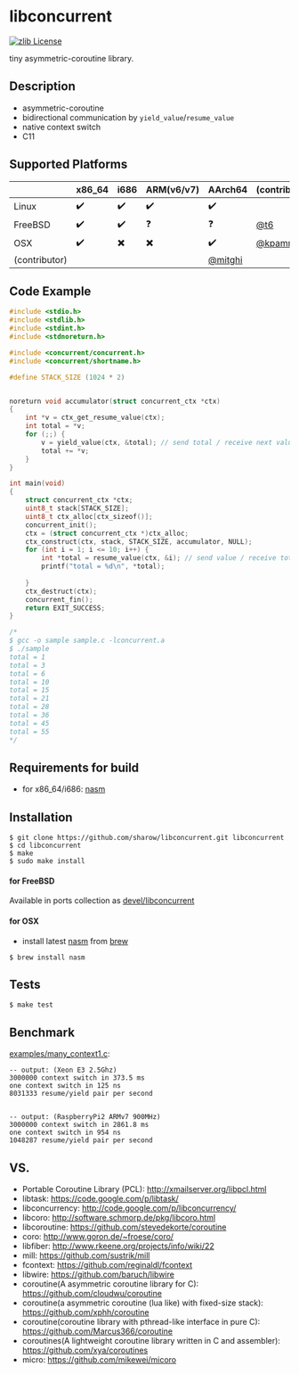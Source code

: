 libconcurrent
=============
[![zlib License](http://img.shields.io/badge/license-zlib-orange.svg?style=flat-square)](https://github.com/sharow/libconcurrent/blob/master/LICENSE)


tiny asymmetric-coroutine library.

## Description
+ asymmetric-coroutine
+ bidirectional communication by `yield_value`/`resume_value`
+ native context switch
+ C11

## Supported Platforms
|              | x86_64              | i686                     | ARM(v6/v7)               | AArch64            | (contributor)    |
|--------------|---------------------|--------------------------|--------------------------|--------------------|------------------|
| Linux        | :heavy_check_mark:  | :heavy_check_mark:       | :heavy_check_mark:       | :heavy_check_mark: |                  |
| FreeBSD      | :heavy_check_mark:  | :heavy_check_mark:       | :question:               | :question:         |[@t6](https://github.com/t6)|
| OSX          | :heavy_check_mark:  | :heavy_multiplication_x: | :heavy_multiplication_x: | :heavy_check_mark: |[@kpamnany](https://github.com/kpamnany) |
| (contributor)|                     |                          |                          |[@mitghi](https://github.com/mitghi)| |

## Code Example

```c
#include <stdio.h>
#include <stdlib.h>
#include <stdint.h>
#include <stdnoreturn.h>

#include <concurrent/concurrent.h>
#include <concurrent/shortname.h>

#define STACK_SIZE (1024 * 2)


noreturn void accumulator(struct concurrent_ctx *ctx)
{
    int *v = ctx_get_resume_value(ctx);
    int total = *v;
    for (;;) {
        v = yield_value(ctx, &total); // send total / receive next value
        total += *v;
    }
}

int main(void)
{
    struct concurrent_ctx *ctx;
    uint8_t stack[STACK_SIZE];
    uint8_t ctx_alloc[ctx_sizeof()];
    concurrent_init();
    ctx = (struct concurrent_ctx *)ctx_alloc;
    ctx_construct(ctx, stack, STACK_SIZE, accumulator, NULL);
    for (int i = 1; i <= 10; i++) {
        int *total = resume_value(ctx, &i); // send value / receive total
        printf("total = %d\n", *total);
        
    }
    ctx_destruct(ctx);
    concurrent_fin();
    return EXIT_SUCCESS;
}

/*
$ gcc -o sample sample.c -lconcurrent.a
$ ./sample
total = 1
total = 3
total = 6
total = 10
total = 15
total = 21
total = 28
total = 36
total = 45
total = 55
*/
```

## Requirements for build
- for x86_64/i686: [nasm](http://www.nasm.us/)


## Installation
```
$ git clone https://github.com/sharow/libconcurrent.git libconcurrent
$ cd libconcurrent
$ make
$ sudo make install

```

#### for FreeBSD
Available in ports collection as [devel/libconcurrent](http://portsmon.freebsd.org/portoverview.py?category=devel&portname=libconcurrent)


#### for OSX
- install latest [nasm](http://www.nasm.us/) from [brew](http://brew.sh)

```
$ brew install nasm
```

## Tests
```
$ make test

```

## Benchmark

[examples/many_context1.c](https://github.com/sharow/libconcurrent/blob/master/examples/many_context1.c):

```
-- output: (Xeon E3 2.5Ghz)
3000000 context switch in 373.5 ms
one context switch in 125 ns
8031333 resume/yield pair per second


-- output: (RaspberryPi2 ARMv7 900MHz)
3000000 context switch in 2861.8 ms
one context switch in 954 ns
1048287 resume/yield pair per second
```


## VS. 
+ Portable Coroutine Library (PCL): http://xmailserver.org/libpcl.html
+ libtask: https://code.google.com/p/libtask/
+ libconcurrency: http://code.google.com/p/libconcurrency/
+ libcoro: http://software.schmorp.de/pkg/libcoro.html
+ libcoroutine: https://github.com/stevedekorte/coroutine
+ coro: http://www.goron.de/~froese/coro/
+ libfiber: http://www.rkeene.org/projects/info/wiki/22
+ mill: https://github.com/sustrik/mill
+ fcontext: https://github.com/reginaldl/fcontext
+ libwire: https://github.com/baruch/libwire
+ coroutine(A asymmetric coroutine library for C): https://github.com/cloudwu/coroutine
+ coroutine(a asymmetric coroutine (lua like) with fixed-size stack): https://github.com/xphh/coroutine
+ coroutine(coroutine library with pthread-like interface in pure C): https://github.com/Marcus366/coroutine
+ coroutines(A lightweight coroutine library written in C and assembler): https://github.com/xya/coroutines
+ micro: https://github.com/mikewei/micoro
